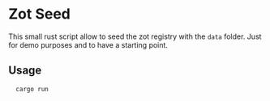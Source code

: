 # Zot Seed

This small rust script allow to seed the zot registry with the `data` folder.
Just for demo purposes and to have a starting point.

## Usage

```bash
  cargo run
```